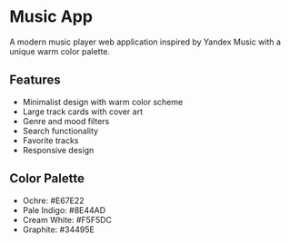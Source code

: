 # Music App

A modern music player web application inspired by Yandex Music with a unique warm color palette.

## Features

- Minimalist design with warm color scheme
- Large track cards with cover art
- Genre and mood filters
- Search functionality
- Favorite tracks
- Responsive design

## Color Palette

- Ochre: #E67E22
- Pale Indigo: #8E44AD
- Cream White: #F5F5DC
- Graphite: #34495E
